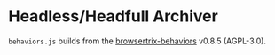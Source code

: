 # Headless/Headfull Archiver

`behaviors.js` builds from the [browsertrix-behaviors](https://github.com/webrecorder/browsertrix-behaviors) v0.8.5 (AGPL-3.0).
